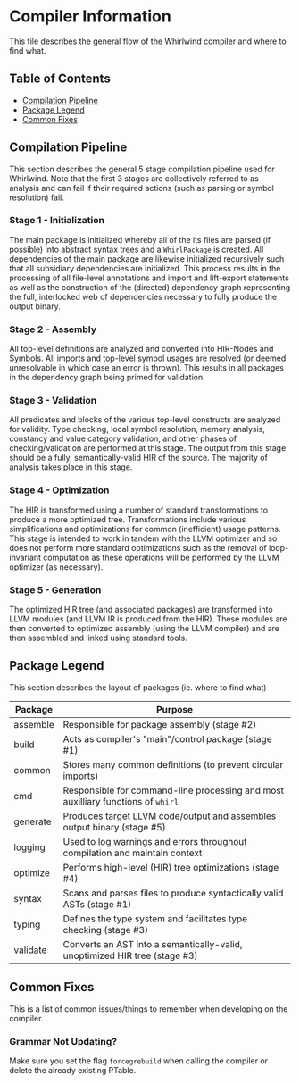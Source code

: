 # Compiler Information

This file describes the general flow of the Whirlwind compiler and where to find
what.

## Table of Contents

- [Compilation Pipeline](#pipeline)
- [Package Legend](#legend)
- [Common Fixes](#fixes)

## <a name="pipeline"/> Compilation Pipeline 

This section describes the general 5 stage compilation pipeline used for
Whirlwind.  Note that the first 3 stages are collectively referred to as
analysis and can fail if their required actions (such as parsing or symbol
resolution) fail. 

### Stage 1 - Initialization

The main package is initialized whereby all of the its files are parsed (if
possible) into abstract syntax trees and a `WhirlPackage` is created.  All
dependencies of the main package are likewise initialized recursively such that
all subsidiary dependencies are initialized. This process results in the
processing of all file-level annotations and import and lift-export statements
as well as the construction of the (directed) dependency graph representing the
full, interlocked web of dependencies necessary to fully produce the output
binary.

### Stage 2 - Assembly

All top-level definitions are analyzed and converted into HIR-Nodes and Symbols.
All imports and top-level symbol usages are resolved (or deemed unresolvable in
which case an error is thrown).  This results in all packages in the dependency
graph being primed for validation.

### Stage 3 - Validation

All predicates and blocks of the various top-level constructs are analyzed for
validity.  Type checking, local symbol resolution, memory analysis, constancy
and value category validation, and other phases of checking/validation are
performed at this stage.  The output from this stage should be a fully,
semantically-valid HIR of the source.  The majority of analysis takes place in
this stage.

### Stage 4 - Optimization

The HIR is transformed using a number of standard transformations to produce a
more optimized tree.  Transformations include various simplifications and
optimizations for common (inefficient) usage patterns.  This stage is intended
to work in tandem with the LLVM optimizer and so does not perform more standard
optimizations such as the removal of loop-invariant computation as these
operations will be performed by the LLVM optimizer (as necessary).

### Stage 5 - Generation

The optimized HIR tree (and associated packages) are transformed into LLVM
modules (and LLVM IR is produced from the HIR).  These modules are then
converted to optimized assembly (using the LLVM compiler) and are then assembled
and linked using standard tools.

## <a name="legend"/> Package Legend

This section describes the layout of packages (ie. where to find what)

| Package | Purpose |
| ------- | ------- |
| assemble | Responsible for package assembly (stage #2) |
| build | Acts as compiler's "main"/control package (stage #1) |
| common | Stores many common definitions (to prevent circular imports) |
| cmd | Responsible for command-line processing and most auxilliary functions of `whirl` |
| generate | Produces target LLVM code/output and assembles output binary (stage #5) |
| logging | Used to log warnings and errors throughout compilation and maintain context |
| optimize | Performs high-level (HIR) tree optimizations (stage #4) |
| syntax | Scans and parses files to produce syntactically valid ASTs (stage #1) |
| typing | Defines the type system and facilitates type checking (stage #3) |
| validate | Converts an AST into a semantically-valid, unoptimized HIR tree  (stage #3) |

## <a name="fixes"/> Common Fixes

This is a list of common issues/things to remember when developing on the compiler.

### Grammar Not Updating? 

Make sure you set the flag `forcegrebuild` when calling the compiler or delete the already existing PTable.
